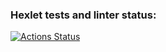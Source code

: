 ### Hexlet tests and linter status:
[![Actions Status](https://github.com/SampetovaN/js-oop-project-62/workflows/hexlet-check/badge.svg)](https://github.com/SampetovaN/js-oop-project-62/actions)